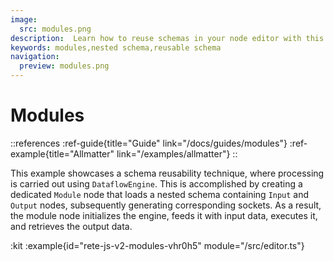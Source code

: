 ```yaml
---
image:
  src: modules.png
description:  Learn how to reuse schemas in your node editor with this example of a dedicated Module node. Use the DataflowEngine to process input data and generate output data. Follow the step-by-step guide to create a nested schema containing Input and Output nodes, and customize the module node to fit your specific use case
keywords: modules,nested schema,reusable schema
navigation:
  preview: modules.png
---
```


# Modules

::references
:ref-guide{title="Guide" link="/docs/guides/modules"}
:ref-example{title="Allmatter" link="/examples/allmatter"}
::

This example showcases a schema reusability technique, where processing is carried out using `DataflowEngine`. This is accomplished by creating a dedicated `Module` node that loads a nested schema containing `Input` and `Output` nodes, subsequently generating corresponding sockets. As a result, the module node initializes the engine, feeds it with input data, executes it, and retrieves the output data.

:kit
:example{id="rete-js-v2-modules-vhr0h5" module="/src/editor.ts"}
